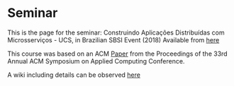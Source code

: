 # Seminar

This is the page for the seminar: Construindo Aplicações Distribuídas com Microsserviços - UCS, in Brazilian SBSI Event (2018)
Available from [here](https://www.ucs.br/site/midia/arquivos/topicos-sistema-informacao.pdf)

This course was based on an ACM [Paper](https://dl.acm.org/citation.cfm?id=3167316) from the Proceedings of the 33rd Annual ACM Symposium on Applied Computing Conference.

A wiki including details can be observed [here](https://bitbucket.org/luis-villaca/tutorial_2018_sbsi/wiki/Home)
